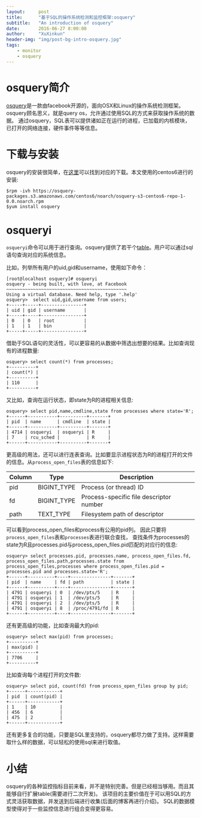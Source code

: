 ```yaml
---
layout:     post
title:      "基于SQL的操作系统检测和监控框架:osquery"
subtitle:   "An introduction of osquery"
date:       2016-06-27 8:00:00
author:     "XuXinkun"
header-img: "img/post-bg-intro-osquery.jpg"
tags:
    - monitor
    - osquery
---
```


# osquery简介

[osquery](https://github.com/facebook/osquery)是一款由facebook开源的，面向OSX和Linux的操作系统检测框架。
osquery顾名思义，就是query os，允许通过使用SQL的方式来获取操作系统的数据。
通过osquery，SQL表可以提供诸如正在运行的进程，已加载的内核模块，已打开的网络连接，硬件事件等等信息。

# 下载与安装

osquery的安装很简单，在[这里](https://osquery.io/downloads/)可以找到对应的下载。本文使用的centos6进行的安装:

```shell
$rpm -ivh https://osquery-packages.s3.amazonaws.com/centos6/noarch/osquery-s3-centos6-repo-1-0.0.noarch.rpm
$yum install osquery
```

# osqueryi 

`osqueryi`命令可以用于进行查询。osquery提供了若干个[table](https://osquery.io/docs/tables/)。用户可以通过sql语句查询对应的系统信息。

比如，列举所有用户的uid,gid和username，使用如下命令：

```
[root@localhost osquery]# osqueryi 
osquery - being built, with love, at Facebook
~~~~~~~~~~~~~~~~~~~~~~~~~~~~~~~~~~~~~~~~~~~~~
Using a virtual database. Need help, type '.help'
osquery>  select uid,gid,username from users;
+-----+-----+----------------+
| uid | gid | username       |
+-----+-----+----------------+
| 0   | 0   | root           |
| 1   | 1   | bin            |
+-----+-----+----------------+
```

借助于SQL语句的灵活性，可以更容易的从数据中筛选出想要的结果。比如查询现有的进程数量:

```
osquery> select count(*) from processes;
+----------+
| count(*) |
+----------+
| 110      |
+----------+
```

又比如，查询在运行状态，即state为R的进程相关信息:

```
osquery> select pid,name,cmdline,state from processes where state='R';
+------+-----------+----------+-------+
| pid  | name      | cmdline  | state |
+------+-----------+----------+-------+
| 4714 | osqueryi  | osqueryi | R     |
| 7    | rcu_sched |          | R     |
+------+-----------+----------+-------+
```

更高级的用法，还可以进行连表查询。比如要显示进程状态为R的进程打开的文件的信息。从`process_open_files`表的信息如下:

|Column|Type|Description|
|---|---|---|
|pid|BIGINT_TYPE|Process (or thread) ID|
|fd	|BIGINT_TYPE|Process-specific file descriptor number|
|path|TEXT_TYPE|Filesystem path of descriptor|

可以看到process_open_files和process有公用的pid列。
因此只要将`process_open_files`表和`processes`表进行联合查找，
查找条件为processes的state为R且processes.pid与process_open_files.pid匹配的对应行的信息:

```
osquery> select processes.pid, processes.name, process_open_files.fd, process_open_files.path,processes.state from process_open_files,processes where process_open_files.pid = processes.pid and processes.state='R';
+------+----------+----+---------------+-------+
| pid  | name     | fd | path          | state |
+------+----------+----+---------------+-------+
| 4791 | osqueryi | 0  | /dev/pts/5    | R     |
| 4791 | osqueryi | 1  | /dev/pts/5    | R     |
| 4791 | osqueryi | 2  | /dev/pts/5    | R     |
| 4791 | osqueryi | 8  | /proc/4791/fd | R     |
+------+----------+----+---------------+-------+
```

还有更高级的功能，比如查询最大的pid:

```
osquery> select max(pid) from processes;
+----------+
| max(pid) |
+----------+
| 7706     |
+----------+
```

比如查询每个进程打开的文件数:

```
osquery> select pid, count(fd) from process_open_files group by pid;
+------+------------+
| pid  | count(pid) |
+------+------------+
| 1    | 10         |
| 456  | 6          |
| 475  | 2          |
+------+------------+
```

还有更多复合的功能，只要是SQL里支持的，osquery都尽力做了支持。这样需要取什么样的数据，可以轻松的使用sql来进行取值。

# 小结

osquery的各种监控指标目前来看，并不是特别完善。但是已经相当够用。而且其能够自行扩展table(需要进行二次开发)。
该项目的主要价值在于可以用SQL的方式灵活获取数据，并发送到后端进行收集(后面的博客再进行介绍)。
SQL的数据模型使得对于一些监控信息进行组合变得更容易。